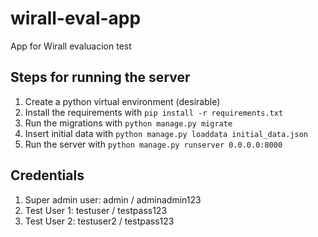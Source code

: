 # wirall-eval-app

App for Wirall evaluacion test


## Steps for running the server
1. Create a python virtual environment (desirable)
2. Install the requirements with `pip install -r requirements.txt`
3. Run the migrations with `python manage.py migrate`
4. Insert initial data with `python manage.py loaddata initial_data.json`
5. Run the server with `python manage.py runserver 0.0.0.0:8000`


## Credentials
1. Super admin user: admin / adminadmin123
2. Test User 1: testuser / testpass123
3. Test User 2: testuser2 / testpass123

